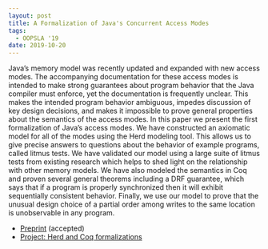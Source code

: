 ```yaml
---
layout: post
title: A Formalization of Java's Concurrent Access Modes
tags:
  - OOPSLA '19
date: 2019-10-20
---
```


Java’s memory model was recently updated and expanded with new access modes. The
accompanying documentation for these access modes is intended to make strong
guarantees about program behavior that the Java compiler must enforce, yet the
documentation is frequently unclear. This makes the intended program behavior
ambiguous, impedes discussion of key design decisions, and makes it impossible
to prove general properties about the semantics of the access modes. In this
paper we present the first formalization of Java’s access modes. We have
constructed an axiomatic model for all of the modes using the Herd modeling
tool. This allows us to give precise answers to questions about the behavior of
example programs, called litmus tests. We have validated our model using a large
suite of litmus tests from existing research which helps to shed light on the
relationship with other memory models. We have also modeled the semantics in Coq
and proven several general theorems including a DRF guarantee, which says that
if a program is properly synchronized then it will exhibit sequentially
consistent behavior. Finally, we use our model to prove that the unusual design
choice of a partial order among writes to the same location is unobservable in
any program.

- [Preprint](/assets/oopsla-2019.pdf) (accepted)
- [Project: Herd and Coq formalizations](https://bitbucket.org/ucla-pls/jam)

